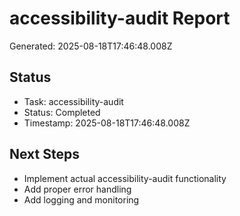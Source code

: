 # accessibility-audit Report

Generated: 2025-08-18T17:46:48.008Z

## Status
- Task: accessibility-audit
- Status: Completed
- Timestamp: 2025-08-18T17:46:48.008Z

## Next Steps
- Implement actual accessibility-audit functionality
- Add proper error handling
- Add logging and monitoring
